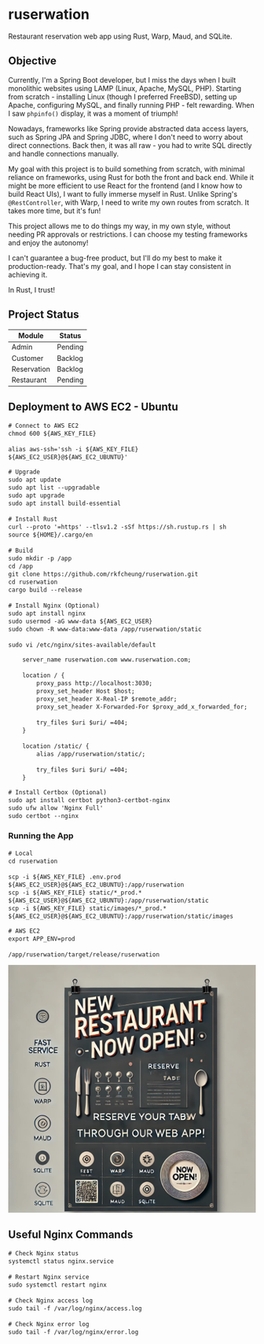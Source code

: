 # ruserwation

Restaurant reservation web app using Rust, Warp, Maud, and SQLite.

## Objective

Currently, I'm a Spring Boot developer, but I miss the days when I built monolithic websites using LAMP (Linux, Apache, MySQL, PHP). Starting from scratch - installing Linux (though I preferred FreeBSD), setting up Apache, configuring MySQL, and finally running PHP - felt rewarding. When I saw `phpinfo()` display, it was a moment of triumph!

Nowadays, frameworks like Spring provide abstracted data access layers, such as Spring JPA and Spring JDBC, where I don't need to worry about direct connections. Back then, it was all raw - you had to write SQL directly and handle connections manually.

My goal with this project is to build something from scratch, with minimal reliance on frameworks, using Rust for both the front and back end. While it might be more efficient to use React for the frontend (and I know how to build React UIs), I want to fully immerse myself in Rust. Unlike Spring's `@RestController`, with Warp, I need to write my own routes from scratch. It takes more time, but it's fun!

This project allows me to do things my way, in my own style, without needing PR approvals or restrictions. I can choose my testing frameworks and enjoy the autonomy!

I can't guarantee a bug-free product, but I'll do my best to make it production-ready. That's my goal, and I hope I can stay consistent in achieving it.

In Rust, I trust!

## Project Status

| Module      | Status  |
| ----------- | ------- |
| Admin       | Pending |
| Customer    | Backlog |
| Reservation | Backlog |
| Restaurant  | Pending |

## Deployment to AWS EC2 - Ubuntu

```shell
# Connect to AWS EC2
chmod 600 ${AWS_KEY_FILE}

alias aws-ssh='ssh -i ${AWS_KEY_FILE} ${AWS_EC2_USER}@${AWS_EC2_UBUNTU}'
```

```shell
# Upgrade
sudo apt update
sudo apt list --upgradable
sudo apt upgrade
sudo apt install build-essential

# Install Rust
curl --proto '=https' --tlsv1.2 -sSf https://sh.rustup.rs | sh
source ${HOME}/.cargo/en

# Build
sudo mkdir -p /app
cd /app
git clone https://github.com/rkfcheung/ruserwation.git
cd ruserwation
cargo build --release

# Install Nginx (Optional)
sudo apt install nginx
sudo usermod -aG www-data ${AWS_EC2_USER}
sudo chown -R www-data:www-data /app/ruserwation/static

sudo vi /etc/nginx/sites-available/default
```

```text
	server_name ruserwation.com www.ruserwation.com;

	location / {
		proxy_pass http://localhost:3030;
		proxy_set_header Host $host;
		proxy_set_header X-Real-IP $remote_addr;
		proxy_set_header X-Forwarded-For $proxy_add_x_forwarded_for;

		try_files $uri $uri/ =404;
	}

	location /static/ {
		alias /app/ruserwation/static/;

		try_files $uri $uri/ =404;
	}
```

```shell
# Install Certbox (Optional)
sudo apt install certbot python3-certbot-nginx
sudo ufw allow 'Nginx Full'
sudo certbot --nginx
```

### Running the App

```shell
# Local
cd ruserwation

scp -i ${AWS_KEY_FILE} .env.prod ${AWS_EC2_USER}@${AWS_EC2_UBUNTU}:/app/ruserwation
scp -i ${AWS_KEY_FILE} static/*_prod.* ${AWS_EC2_USER}@${AWS_EC2_UBUNTU}:/app/ruserwation/static
scp -i ${AWS_KEY_FILE} static/images/*_prod.* ${AWS_EC2_USER}@${AWS_EC2_UBUNTU}:/app/ruserwation/static/images
```

```shell
# AWS EC2
export APP_ENV=prod

/app/ruserwation/target/release/ruserwation
```

![ruserwation](static/images/poster.webp)

## Useful Nginx Commands

```shell
# Check Nginx status
systemctl status nginx.service

# Restart Nginx service
sudo systemctl restart nginx

# Check Nginx access log
sudo tail -f /var/log/nginx/access.log

# Check Nginx error log
sudo tail -f /var/log/nginx/error.log
```
